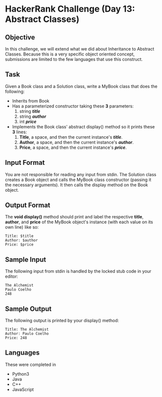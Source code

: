 # HackerRank Challenge (Day 13: Abstract Classes)

## Objective
In this challenge, we will extend what we did about Inheritance to Abstract Classes. Because this is a very specific object oriented concept, submissions are limited to the few languages that use this construct.

## Task
Given a Book class and a Solution class, write a MyBook class that does the following:

- Inherits from Book
- Has a parameterized constructor taking these **3** parameters:
  1. string ***title***
  2. string ***author***
  3. int ***price***
- Implements the Book class' abstract display() method so it prints these **3** lines:
  1. **Title**, a space, and then the current instance's ***title***.
  2. **Author**, a space, and then the current instance's ***author***.
  3. **Price**, a space, and then the current instance's ***price***.

## Input Format
You are not responsible for reading any input from stdin. The Solution class creates a Book object and calls the MyBook class constructor (passing it the necessary arguments). It then calls the display method on the Book object.

## Output Format
The **void display()** method should print and label the respective **title**, **author**, and **price** of the MyBook object's instance (with each value on its own line) like so:
```
Title: $title
Author: $author
Price: $price
```

## Sample Input
The following input from stdin is handled by the locked stub code in your editor:
```
The Alchemist
Paulo Coelho
248
```

## Sample Output
The following output is printed by your display() method:
```
Title: The Alchemist
Author: Paulo Coelho
Price: 248
```

## Languages
These were completed in
- Python3
- Java
- C++
- JavaScript
